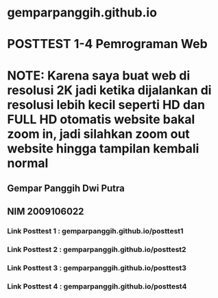# gemparpanggih.github.io
# POSTTEST 1-4 Pemrograman Web
# NOTE: Karena saya buat web di resolusi 2K jadi ketika dijalankan di resolusi lebih kecil seperti HD dan FULL HD otomatis website bakal zoom in, jadi silahkan zoom out website hingga tampilan kembali normal
## Gempar Panggih Dwi Putra
## NIM 2009106022

### Link Posttest 1 : gemparpanggih.github.io/posttest1
### Link Posttest 2 : gemparpanggih.github.io/posttest2
### Link Posttest 3 : gemparpanggih.github.io/posttest3
### Link Posttest 4 : gemparpanggih.github.io/posttest4
